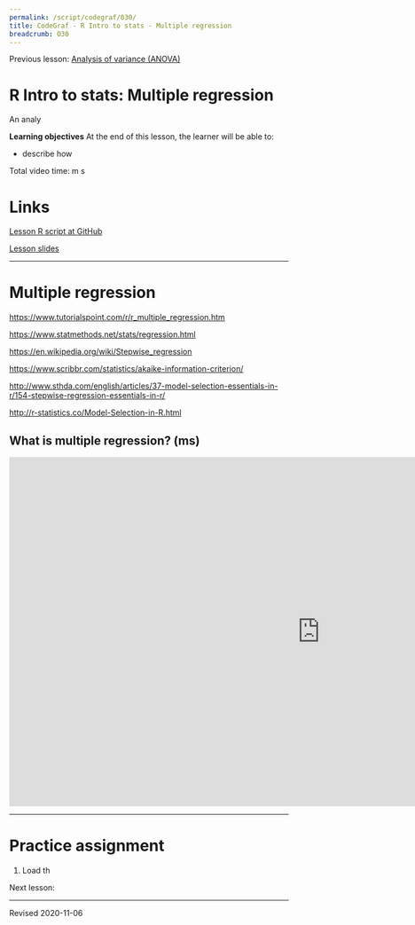 ```yaml
---
permalink: /script/codegraf/030/
title: CodeGraf - R Intro to stats - Multiple regression
breadcrumb: O30
---
```


Previous lesson: [Analysis of variance (ANOVA)](../029)

# R Intro to stats: Multiple regression

An analy

**Learning objectives** At the end of this lesson, the learner will be able to:
- describe how

Total video time:  m  s

# Links

[Lesson R script at GitHub](https://github.com/HeardLibrary/digital-scholarship/blob/master/code/codegraf/030/030.R)

[Lesson slides](../slides/lesson030.pdf)

----

# Multiple regression

https://www.tutorialspoint.com/r/r_multiple_regression.htm

https://www.statmethods.net/stats/regression.html

https://en.wikipedia.org/wiki/Stepwise_regression

https://www.scribbr.com/statistics/akaike-information-criterion/

http://www.sthda.com/english/articles/37-model-selection-essentials-in-r/154-stepwise-regression-essentials-in-r/

http://r-statistics.co/Model-Selection-in-R.html



## What is multiple regression? (ms)

<iframe width="1120" height="630" src="https://www.youtube.com/embed/spSxa7N5aco" frameborder="0" allow="accelerometer; autoplay; encrypted-media; gyroscope; picture-in-picture" allowfullscreen></iframe>

----


# Practice assignment

1. Load th

Next lesson: [](../030)

----
Revised 2020-11-06
